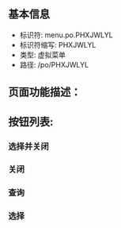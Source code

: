 
## 基本信息

- 标识符: menu.po.PHXJWLYL
- 标识符缩写: PHXJWLYL
- 类型: 虚拟菜单
- 路径: /po/PHXJWLYL

## 页面功能描述：





## 按钮列表:


### 选择并关闭



### 关闭



### 查询



### 选择


